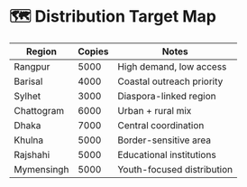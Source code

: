 # 🗺️ Distribution Target Map

| Region        | Copies | Notes                      |
|---------------|--------|----------------------------|
| Rangpur       | 5000   | High demand, low access    |
| Barisal       | 4000   | Coastal outreach priority  |
| Sylhet        | 3000   | Diaspora-linked region     |
| Chattogram    | 6000   | Urban + rural mix          |
| Dhaka         | 7000   | Central coordination       |
| Khulna        | 5000   | Border-sensitive area      |
| Rajshahi      | 5000   | Educational institutions   |
| Mymensingh    | 5000   | Youth-focused distribution |

